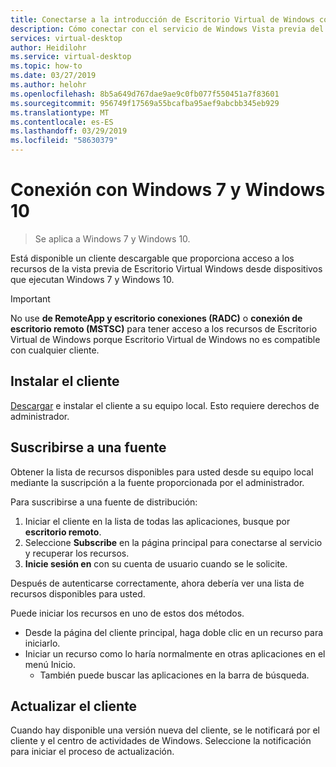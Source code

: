 ```yaml
---
title: Conectarse a la introducción de Escritorio Virtual de Windows con Windows 7 y Windows 10 - Azure
description: Cómo conectar con el servicio de Windows Vista previa del escritorio Virtual con Windows 7 o Windows 10.
services: virtual-desktop
author: Heidilohr
ms.service: virtual-desktop
ms.topic: how-to
ms.date: 03/27/2019
ms.author: helohr
ms.openlocfilehash: 8b5a649d767dae9ae9c0fb077f550451a7f83601
ms.sourcegitcommit: 956749f17569a55bcafba95aef9abcbb345eb929
ms.translationtype: MT
ms.contentlocale: es-ES
ms.lasthandoff: 03/29/2019
ms.locfileid: "58630379"
---
```

# <a name="connect-with-windows-7-and-windows-10"></a>Conexión con Windows 7 y Windows 10

> Se aplica a Windows 7 y Windows 10.

Está disponible un cliente descargable que proporciona acceso a los recursos de la vista previa de Escritorio Virtual Windows desde dispositivos que ejecutan Windows 7 y Windows 10.

> [!IMPORTANT]
> No use **de RemoteApp y escritorio conexiones (RADC)** o **conexión de escritorio remoto (MSTSC)** para tener acceso a los recursos de Escritorio Virtual de Windows porque Escritorio Virtual de Windows no es compatible con cualquier cliente.

## <a name="install-the-client"></a>Instalar el cliente

[Descargar](https://go.microsoft.com/fwlink/?linkid=2068602) e instalar el cliente a su equipo local. Esto requiere derechos de administrador.

## <a name="subscribe-to-a-feed"></a>Suscribirse a una fuente

Obtener la lista de recursos disponibles para usted desde su equipo local mediante la suscripción a la fuente proporcionada por el administrador.

Para suscribirse a una fuente de distribución:

1. Iniciar el cliente en la lista de todas las aplicaciones, busque por **escritorio remoto**.
1. Seleccione **Subscribe** en la página principal para conectarse al servicio y recuperar los recursos.
1. **Inicie sesión en** con su cuenta de usuario cuando se le solicite.

Después de autenticarse correctamente, ahora debería ver una lista de recursos disponibles para usted.

Puede iniciar los recursos en uno de estos dos métodos.

- Desde la página del cliente principal, haga doble clic en un recurso para iniciarlo.
- Iniciar un recurso como lo haría normalmente en otras aplicaciones en el menú Inicio.
  - También puede buscar las aplicaciones en la barra de búsqueda.

## <a name="update-the-client"></a>Actualizar el cliente

Cuando hay disponible una versión nueva del cliente, se le notificará por el cliente y el centro de actividades de Windows. Seleccione la notificación para iniciar el proceso de actualización.

